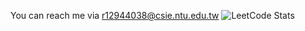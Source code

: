 <!--
**x90613/x90613** is a ✨ _special_ ✨ repository because its `README.md` (this file) appears on your GitHub profile.

Here are some ideas to get you started:

- 🔭 I’m currently working on ...
- 🌱 I’m currently learning ...
- 👯 I’m looking to collaborate on ...
- 🤔 I’m looking for help with ...
- 💬 Ask me about ...
- 📫 How to reach me: ...
- 😄 Pronouns: ...
- ⚡ Fun fact: ...
-->
You can reach me via [r12944038@csie.ntu.edu.tw](mailto:r12944038@csie.ntu.edu.tw)
![LeetCode Stats](https://leetcode.card.workers.dev/harrylord?theme=dark&font=baloo&extension=null)
